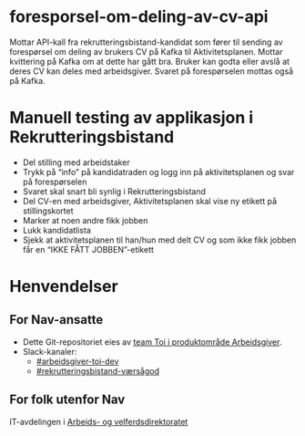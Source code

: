 # foresporsel-om-deling-av-cv-api

Mottar API-kall fra rekrutteringsbistand-kandidat som fører til sending av forespørsel om deling av brukers CV på Kafka til Aktivitetsplanen. Mottar kvittering på Kafka om at dette har gått bra.
Bruker kan godta eller avslå at deres CV kan deles med arbeidsgiver. Svaret på forespørselen mottas også på Kafka.


# Manuell testing av applikasjon i Rekrutteringsbistand
- Del stilling med arbeidstaker
- Trykk på “info” på kandidatraden og logg inn på aktivitetsplanen og svar på forespørselen
- Svaret skal snart bli synlig i Rekrutteringsbistand
- Del CV-en med arbeidsgiver, Aktivitetsplanen skal vise ny etikett på stillingskortet
- Marker at noen andre fikk jobben
- Lukk kandidatlista
- Sjekk at aktivitetsplanen til han/hun med delt CV og som ikke fikk jobben får en “IKKE FÅTT JOBBEN”-etikett


# Henvendelser

## For Nav-ansatte

* Dette Git-repositoriet eies
  av [team Toi i produktområde Arbeidsgiver](https://teamkatalog.nav.no/team/76f378c5-eb35-42db-9f4d-0e8197be0131).
* Slack-kanaler:
  * [#arbeidsgiver-toi-dev](https://nav-it.slack.com/archives/C02HTU8DBSR) 
  * [#rekrutteringsbistand-værsågod](https://nav-it.slack.com/archives/C02HWV01P54)

## For folk utenfor Nav 

IT-avdelingen i [Arbeids- og velferdsdirektoratet](https://www.nav.no/no/NAV+og+samfunn/Kontakt+NAV/Relatert+informasjon/arbeids-og-velferdsdirektoratet-kontorinformasjon)
